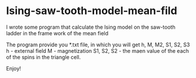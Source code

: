 # Ising-saw-tooth-model-mean-fild
I wrote some program that calculate the Ising model on the saw-tooth ladder in the frame work of the mean field

The program provide you *.txt file, in which you will get h, M, M2, S1, S2, S3
h - external field
M - magnetization
S1, S2, S2 - the maen value of the each of the spins in the triangle cell.


Enjoy!
